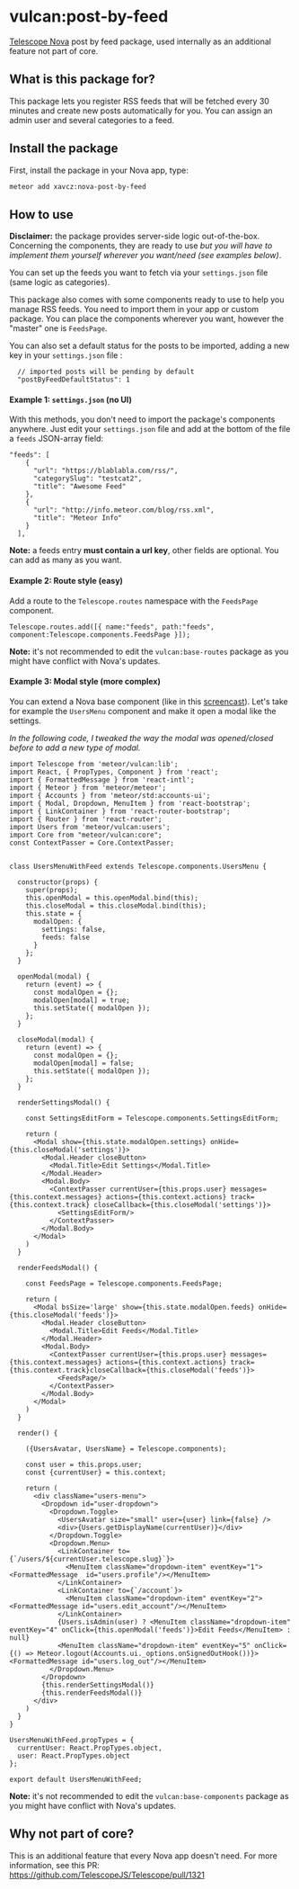 # vulcan:post-by-feed
[Telescope Nova](https://github.com/TelescopeJS/Telescope/) post by feed package, used internally as an additional feature not part of core.

## What is this package for?
This package lets you register RSS feeds that will be fetched every 30 minutes and create new posts automatically for you. You can assign an admin user and several categories to a feed.

## Install the package
First, install the package in your Nova app, type:
```bash
meteor add xavcz:nova-post-by-feed
```

## How to use
**Disclaimer:** the package provides server-side logic out-of-the-box. Concerning the components, they are ready to use *but you will have to implement them yourself wherever you want/need (see examples below)*.

You can set up the feeds you want to fetch via your `settings.json` file (same logic as categories).

This package also comes with some components ready to use to help you manage RSS feeds. You need to import them in your app or custom package. You can place the components wherever you want, however the "master" one is `FeedsPage`.

You can also set a default status for the posts to be imported, adding a new key in your `settings.json` file :
```
  // imported posts will be pending by default
  "postByFeedDefaultStatus": 1
```

#### Example 1: `settings.json` (no UI)
With this methods, you don't need to import the package's components anywhere. Just edit your `settings.json` file and add at the bottom of the file a `feeds` JSON-array field:
```
"feeds": [
    {
      "url": "https://blablabla.com/rss/",
      "categorySlug": "testcat2",
      "title": "Awesome Feed"
    },
    {
      "url": "http://info.meteor.com/blog/rss.xml",
      "title": "Meteor Info"
    }
  ],

```

**Note:** a feeds entry **must contain a url key**, other fields are optional. You can add as many as you want.

#### Example 2: Route style (easy)
Add a route to the `Telescope.routes` namespace with the `FeedsPage` component.

```
Telescope.routes.add([{ name:"feeds", path:"feeds", component:Telescope.components.FeedsPage }]);
```

**Note:** it's not recommended to edit the `vulcan:base-routes` package as you might have conflict with Nova's updates.


#### Example 3: Modal style (more complex)
You can extend a Nova base component (like in this [screencast](https://www.youtube.com/watch?v=L8t4Ziw-kdQ)). Let's take for example the `UsersMenu` component and make it open a modal like the settings.

*In the following code, I tweaked the way the modal was opened/closed before to add a new type of modal.*

```
import Telescope from 'meteor/vulcan:lib';
import React, { PropTypes, Component } from 'react';
import { FormattedMessage } from 'react-intl';
import { Meteor } from 'meteor/meteor';
import { Accounts } from 'meteor/std:accounts-ui';
import { Modal, Dropdown, MenuItem } from 'react-bootstrap';
import { LinkContainer } from 'react-router-bootstrap';
import { Router } from 'react-router';
import Users from 'meteor/vulcan:users';
import Core from "meteor/vulcan:core";
const ContextPasser = Core.ContextPasser;


class UsersMenuWithFeed extends Telescope.components.UsersMenu {

  constructor(props) {
    super(props);
    this.openModal = this.openModal.bind(this);
    this.closeModal = this.closeModal.bind(this);
    this.state = {
      modalOpen: {
        settings: false,
        feeds: false
      }
    };
  }

  openModal(modal) {
    return (event) => {
      const modalOpen = {};
      modalOpen[modal] = true;
      this.setState({ modalOpen });
    };
  }

  closeModal(modal) {
    return (event) => {
      const modalOpen = {};
      modalOpen[modal] = false;
      this.setState({ modalOpen });
    };
  }

  renderSettingsModal() {

    const SettingsEditForm = Telescope.components.SettingsEditForm;

    return (
      <Modal show={this.state.modalOpen.settings} onHide={this.closeModal('settings')}>
        <Modal.Header closeButton>
          <Modal.Title>Edit Settings</Modal.Title>
        </Modal.Header>
        <Modal.Body>
          <ContextPasser currentUser={this.props.user} messages={this.context.messages} actions={this.context.actions} track={this.context.track} closeCallback={this.closeModal('settings')}>
            <SettingsEditForm/>
          </ContextPasser>
        </Modal.Body>
      </Modal>
    )
  }

  renderFeedsModal() {

    const FeedsPage = Telescope.components.FeedsPage;

    return (
      <Modal bsSize='large' show={this.state.modalOpen.feeds} onHide={this.closeModal('feeds')}>
        <Modal.Header closeButton>
          <Modal.Title>Edit Feeds</Modal.Title>
        </Modal.Header>
        <Modal.Body>
          <ContextPasser currentUser={this.props.user} messages={this.context.messages} actions={this.context.actions} track={this.context.track}closeCallback={this.closeModal('feeds')}>
            <FeedsPage/>
          </ContextPasser>
        </Modal.Body>
      </Modal>
    )
  }

  render() {

    ({UsersAvatar, UsersName} = Telescope.components);

    const user = this.props.user;
    const {currentUser} = this.context;

    return (
      <div className="users-menu">
        <Dropdown id="user-dropdown">
          <Dropdown.Toggle>
            <UsersAvatar size="small" user={user} link={false} />
            <div>{Users.getDisplayName(currentUser)}</div>
          </Dropdown.Toggle>
          <Dropdown.Menu>
            <LinkContainer to={`/users/${currentUser.telescope.slug}`}>
              <MenuItem className="dropdown-item" eventKey="1"><FormattedMessage  id="users.profile"/></MenuItem>
            </LinkContainer>
            <LinkContainer to={`/account`}>
              <MenuItem className="dropdown-item" eventKey="2"><FormattedMessage id="users.edit_account"/></MenuItem>
            </LinkContainer>
            {Users.isAdmin(user) ? <MenuItem className="dropdown-item" eventKey="4" onClick={this.openModal('feeds')}>Edit Feeds</MenuItem> : null}
            <MenuItem className="dropdown-item" eventKey="5" onClick={() => Meteor.logout(Accounts.ui._options.onSignedOutHook())}><FormattedMessage id="users.log_out"/></MenuItem>
          </Dropdown.Menu>
        </Dropdown>
        {this.renderSettingsModal()}
        {this.renderFeedsModal()}
      </div>
    )
  }
}

UsersMenuWithFeed.propTypes = {
  currentUser: React.PropTypes.object,
  user: React.PropTypes.object
};

export default UsersMenuWithFeed;
```

**Note:** it's not recommended to edit the `vulcan:base-components` package as you might have conflict with Nova's updates.

## Why not part of core?
This is an additional feature that every Nova app doesn't need. For more information, see this PR: https://github.com/TelescopeJS/Telescope/pull/1321
